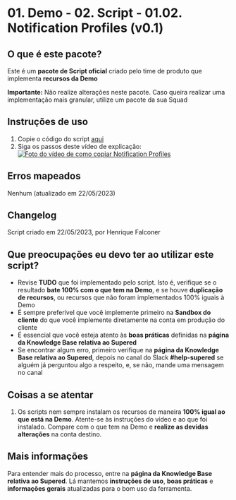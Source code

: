 # 01. Demo - 02. Script - 01.02. Notification Profiles (v0.1)

## O que é este pacote?

Este é um **pacote de Script oficial** criado pelo time de produto que implementa **recursos da Demo**

**Importante:** Não realize alterações neste pacote. Caso queira realizar uma implementação mais granular, utilize um pacote da sua Squad

## Instruções de uso

1. Copie o código do script [aqui](https://raw.githubusercontent.com/nexforce/automation-scripts/main/hubspot/scripts/automateNotificationProfiles.js)
2. Siga os passos deste vídeo de explicação: [![Foto do vídeo de como copiar Notification Profiles](https://github.com/nexforce/automation-scripts/blob/main/hubspot/images/Foto%20de%20capa%20do%20vi%CC%81deo%20de%20Notification%20Profiles.png?raw=true)](https://drive.google.com/file/d/1-tQ-dIkqMjjCmAdQlWz1dPRZBe3bLISs/view?usp=sharing "Como copiar Notification Profiles")

## Erros mapeados

Nenhum (atualizado em 22/05/2023)

## Changelog

Script criado em 22/05/2023, por Henrique Falconer

## Que preocupações eu devo ter ao utilizar este script?

- Revise **TUDO** que foi implementado pelo script. Isto é, verifique se o resultado **bate 100% com o que tem na Demo**, e se houve **duplicação de recursos**, ou recursos que não foram implementados 100% iguais à Demo
- É sempre preferível que você implemente primeiro na **Sandbox do cliente** do que você implemente diretamente na conta em produção do cliente
- É essencial que você esteja atento às **boas práticas** definidas na **página da Knowledge Base relativa ao Supered**
- Se encontrar algum erro, primeiro verifique na **página da Knowledge Base relativa ao Supered**, depois no canal do Slack **#help-supered** se alguém já perguntou algo a respeito, e, se não, mande uma mensagem no canal

## Coisas a se atentar

1. Os scripts nem sempre instalam os recursos de maneira **100% igual ao que está na Demo**. Atente-se às instruções do vídeo e ao que foi instalado. Compare com o que tem na Demo e **realize as devidas alterações** na conta destino.

## Mais informações

Para entender mais do processo, entre na **página da Knowledge Base relativa ao Supered**. Lá mantemos **instruções de uso**, **boas práticas** e **informações gerais** atualizadas para o bom uso da ferramenta.
